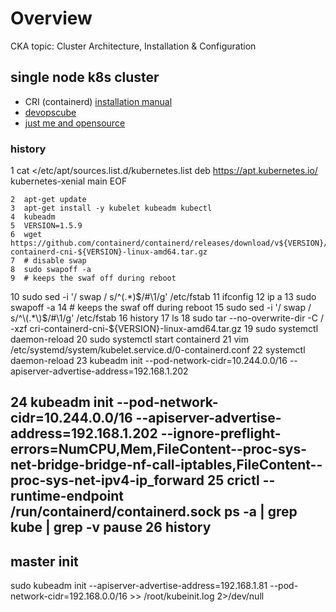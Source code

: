 # Overview

CKA topic: Cluster Architecture, Installation & Configuration

## single node k8s cluster

- CRI (containerd) [installation manual](https://github.com/containerd/containerd/blob/main/docs/cri/installation.md)
- [devopscube](https://raw.githubusercontent.com/scriptcamp/vagrant-kubeadm-kubernetes/main/scripts/common.sh)
- [just me and opensource](https://raw.githubusercontent.com/justmeandopensource/kubernetes/master/vagrant-provisioning/bootstrap.sh)

### history

1  cat <<EOF >/etc/apt/sources.list.d/kubernetes.list
deb https://apt.kubernetes.io/ kubernetes-xenial main
EOF

    2  apt-get update
    3  apt-get install -y kubelet kubeadm kubectl
    4  kubeadm
    5  VERSION=1.5.9
    6  wget https://github.com/containerd/containerd/releases/download/v${VERSION}/cri-containerd-cni-${VERSION}-linux-amd64.tar.gz
    7  # disable swap
    8  sudo swapoff -a
    9  # keeps the swaf off during reboot
   10  sudo sed -i '/ swap / s/^\(.*\)$/#\1/g' /etc/fstab
   11  ifconfig
   12  ip a
   13  sudo swapoff -a
   14  # keeps the swaf off during reboot
   15  sudo sed -i '/ swap / s/^\(.*\)$/#\1/g' /etc/fstab
   16  history
   17  ls
   18  sudo tar --no-overwrite-dir -C / -xzf cri-containerd-cni-${VERSION}-linux-amd64.tar.gz
   19  sudo systemctl daemon-reload
   20  sudo systemctl start containerd
   21  vim /etc/systemd/system/kubelet.service.d/0-containerd.conf
   22  systemctl daemon-reload
   23  kubeadm init --pod-network-cidr=10.244.0.0/16 --apiserver-advertise-address=192.168.1.202
<!-- куб просит 2 cpu и ~1800 памяти -->
   24  kubeadm init --pod-network-cidr=10.244.0.0/16 --apiserver-advertise-address=192.168.1.202 --ignore-preflight-errors=NumCPU,Mem,FileContent--proc-sys-net-bridge-bridge-nf-call-iptables,FileContent--proc-sys-net-ipv4-ip_forward
   25  crictl --runtime-endpoint /run/containerd/containerd.sock ps -a | grep kube | grep -v pause
   26  history
---

## master init

sudo kubeadm init --apiserver-advertise-address=192.168.1.81 --pod-network-cidr=192.168.0.0/16 >> /root/kubeinit.log 2>/dev/null
